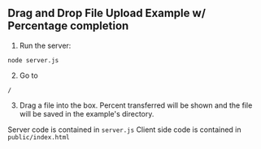 ## Drag and Drop File Upload Example w/ Percentage completion


1. Run the server:
```  
node server.js
``` 

2. Go to
```
/
``` 

3. Drag a file into the box. Percent transferred will be shown and the file will be saved in the example's directory.



Server code is contained in `server.js`
Client side code is contained in `public/index.html`